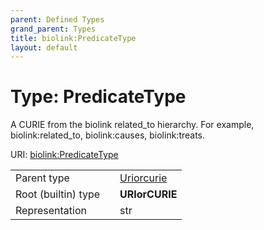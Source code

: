 ```yaml
---
parent: Defined Types
grand_parent: Types
title: biolink:PredicateType
layout: default
---
```


# Type: PredicateType


A CURIE from the biolink related_to hierarchy. For example, biolink:related_to, biolink:causes, biolink:treats.

URI: [biolink:PredicateType](https://w3id.org/biolink/vocab/PredicateType)

|  |  |  |
| --- | --- | --- |
| Parent type | | [Uriorcurie](types/Uriorcurie.md) |
| Root (builtin) type | | **URIorCURIE** |
| Representation | | str |
